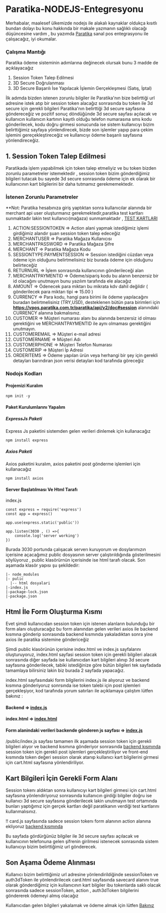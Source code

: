 # Paratika-NODEJS-Entegresyonu

Merhabalar, maalesef ülkemizde nodejs ile alakalı kaynaklar oldukça kısıtlı bundan dolayı bu konu hakkında bir makale yazmanın sağlıklı olacağı düşüncesine vardım , bu yazımda [Paratika](https://www.paratika.com.tr/) sanal pos entegrasyonu ile çalışacağız, iyi okumalar.

### Çalışma Mantığı 

Paratika ödeme sisteminin adımlarına değinecek olursak bunu 3 madde de açıklayacağız 

1. Session Token Talep Edilmesi
2. 3D Secure Doğrulanması
3. 3D Secure Başarılı İse Yapılacak İşlemin Gerçekleşmesi (Satış, İptal)

İlk adımda bizden istenen zorunlu bilgiler ile Paratika'nın bize belirttiği url adresine istek atıp bir session token alacağız sonrasında bu token ile 3d secure için gerekli bilgileri Paratika'nın belirttiği 3d secure sayfasına göndereceğiz ve pozitif sonuç döndüğünde 3d secure sayfası açılacak ve kullanıcın kullanıcın kartının kayıtlı olduğu telefon numarasına sms kodu gönderilecek, kodu doğru girmesi sonucunda ise sistem kullanıcıyı bizim belirttiğimiz sayfaya yönlendirecek, bizde son işlemler yapıp para çekim işlemini gereçekleştireceğiz ve kullanıcıyı ödeme başarılı sayfasına yönlendireceğiz.

## 1. Session Token Talep Edilmesi

Paratikada işlem yapabilmek için token talep etmeliyiz ve bu token bizden zorunlu parametreler istemektedir , session token bizim gönderdiğimiz bilgileri tutacak bu sayede 3d secure sonrasında ödeme için ek olarak bir kullanıcının kart bilgilerini bir daha tutmamız gerekmemektedir. 

### İstenen Zorunlu Parametreler

**Not: Paratika hesabınıza giriş yaptıktan sonra kullanıcılar alanında bir merchant api user oluşturmanız gerekmektedir,paratika test kartları sunmaktadır lakin test kullanıcı(mağaza) sunmamaktadır , [TEST KARTLARI](https://vpos.paratika.com.tr/paratika/api/v2/doc#test-cards)

1. ACTION:SESSIONTOKEN => Action alani yapmak istediğimiz işlemi girdiğimiz alandır şuan session token talep edeceğiz
2. MERCHANTUSER => Paratika Mağaza Kullanıcısı
3. MERCHANTPASSWORD => Paratika Mağaza Şifre
4. MERCHANT => Paratika Mağaza Kodu
5. SESSIONTYPE:PAYMENTSESSION => Session istediğini cüzdan veya ödeme için olduğunu belirtmelisiniz biz burada ödeme için olduğunu belirteceğiz
6. RETURNURL => İşlem sonrasında kullanıcının gönderileceği alan 
7. MERCHANTPAYMENTID => Ödeme/sipariş kodu bu alanın benzersiz bir id olacağını unutmayın bunu yazılım tarafında ele alacağız
8. AMOUNT => Ödenecek para miktarı bu mikrata kdv dahil değildir ( gönderilecek para miktarı tipi => 15.00 )
9. CURRENCY => Para kodu, hangi para birimi ile ödeme yapılacağını buradan belirtmelisiniz (TRY,USD), desteklenen bütün para birimleri için **https://vpos.paratika.com.tr/paratika/api/v2/doc#session** alanındaki CURRENCY alanına bakmalısınız.
10. CUSTOMER => Müşteri numarası alanı bu alanında benzersiz id olması gerektiğini ve MERCHANTPAYMENTID ile aynı olmaması gerektiğini unutmayın.
11. CUSTOMEREMAIL => Müşteri e-mail adresi 
12. CUSTOMERNAME => Müşteri Adı 
13. CUSTOMERPHONE => Müşteri Telefon Numarası 
14. CUSTOMERIP => Müşteri İp Adresi 
15. ORDERITEMS => Ödeme yapılan ürün veya herhangi bir şey için gerekli detayları barındıran json verisi detayları kod tarafında göreceğiz 

### Nodojs Kodları 

#### Projemizi Kuralım 
```
npm init -y 
```
#### Paket Kurulumlarını Yapalım 

##### ExpressJs Paketi
Express Js paketini sistemden gelen verileri dinlemek için kullanacağız 

```
npm install express
```
##### Axios Paketi
Axios paketini kuralım, axios paketini post gönderme işlemleri için kullanacağız
```
npm install axios
```

#### Server Başlatılması Ve Html Tarafı 

index.js
```
const express = require('express')
const app = express()

app.use(express.static('public'))

app.listen(3030 , () =>{
    console.log('server working')
})
```
Burada 3030 portunda çalışacak serverı kuruyorum ve dosylarımızın içerisine açacağımız public dosyasının server çalıştırıldığında gösterilmesini söylüyoruz , public klasörürnün içerisinde ise html tarafı olacak. Son aşamada klasör yapısı şu şekildedir:

```
|- node_modules
|- pulic
  |-- html dosyalari
|-index.js
|-package-lock.json
|-package.json
```

## Html İle Form Oluşturma Kısmı

Evet şimdi kullanıcıdan session token için istenen alanların bulunduğu bir form alanı oluşturacağız bu form alanından gelen verileri axios ile backend kısmına gönderip sonrasında backend kısmında yakaladıktan sonra yine axios ile paratika sistemine göndericeğiz 

Şimdi public klasörünün içerisine index.html ve index.js sayfalarını oluşturuyoruz, index.html sayfasi session token için gerekli bilgileri alacak sonrasında diğer sayfada ise kullanıcıdan kart bilgileri alınıp 3d secure sayfasına gönderilecek, tabiki istediğinize göre bütün bilgileri tek sayfadada tamamlaya bilirsiniz lakin biz burada 2 sayfada yapacağız.

index.html sayfasındaki form bilgilerini index.js ile alıyoruz ve backend kısmına gönderiyoruz sonrsında ise token talebi için post işlemleri gerçekleşiyor, kod tarafında yorum satırları ile açıklamaya çalıştım lütfen bakınız :


#### Backend => [index.js](https://github.com/Vrm4/Paratika-NODEJS-Entegresyonu/blob/main/index.js)
#### index.html => [index.html](https://github.com/Vrm4/Paratika-NODEJS-Entegresyonu/blob/main/public/index.html)
#### Form alanindaki verileri backende gönderen js sayfası => [index.js](https://github.com/Vrm4/Paratika-NODEJS-Entegresyonu/blob/main/public/index.js)

/public/index.js sayfası tamamen ilk aşamada session token için gerekli bilgileri alıyor ve backend kısmına gönderiyor sonrasında [backend kısmında](https://github.com/Vrm4/Paratika-NODEJS-Entegresyonu/blob/8ce39479c153b1d3e4cfeda4b8b358c91af11fbb/index.js#L14) session token için gerekli post işlemleri gerçekleştiriliyor ve front-end kısmında token değeri session olarak atanıp kullanıcı kart bilgilerini girmesi için cart.html sayfasına yönlendiriliyor.

## Kart Bilgileri İçin Gerekli Form Alanı 

Session tokenı aldıktan sonra kullanıcıyı kart bilgileri girmesi için cart.html sayfasına yönlendiriyoruz sonrasında kullanıcın girdiği bilgiler doğru ise kullanıcı 3d secure sayfasına gönderilecek lakin unutmayın test ortamında bunları yaptığımız için gerçek kartları değil paratikanın verdiği test kartlarını kullanmalısınız. 

!! card.js sayfasında sadece session tokenı form alanının action alanına ekliyoruz 
[backend kısmında](https://github.com/Vrm4/Paratika-NODEJS-Entegresyonu/blob/main/public/card.html)

Bu sayfada gördürğünüz bilgiler ile 3d secure sayfası açılacak ve kullanıcının telefonuna gelen şifrenin girilmesi istenecek sonrasında sistem kullanıcıyı bizim belirttiğimiz url gönderecek.

## Son Aşama Ödeme Alınması

Kullanıcı bizim belirttiğimiz url adresine yönlendirildiğinde sessionToken ve auth3dToken ile yönlendirilecek card.html sayfasında savecard alanını true olarak gönderdiğimiz için kullanıcının kart bilgiler ibu tokenlarda saklı olacak sonrasında sadece sessionToken, action , auth3dToken bilgilerini göndererek ödemeyi almış olacağız 

Kullanıcıdan gelen bilgileri yakalamak ve ödeme almak için lütfen [Bakınız](https://github.com/Vrm4/Paratika-NODEJS-Entegresyonu/blob/8ce39479c153b1d3e4cfeda4b8b358c91af11fbb/index.js#L79)


